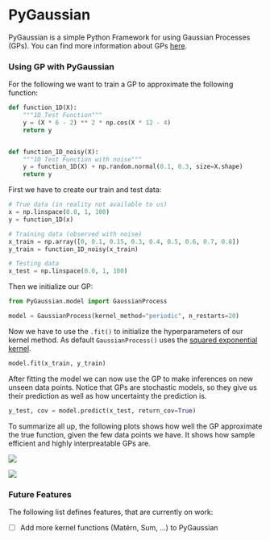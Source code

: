 # PyGaussian
PyGaussian is a simple Python Framework for using Gaussian Processes (GPs). You can find more information about
GPs [here](https://en.wikipedia.org/wiki/Gaussian_process).

### Using GP with PyGaussian
For the following we want to train a GP to approximate the following function:
```python
def function_1D(X):
    """1D Test Function"""
    y = (X * 6 - 2) ** 2 * np.cos(X * 12 - 4)
    return y


def function_1D_noisy(X):
    """1D Test Function with noise"""
    y = function_1D(X) + np.random.normal(0.1, 0.3, size=X.shape)
    return y
```

First we have to create our train and test data:
```python
# True data (in reality not available to us)
x = np.linspace(0.0, 1, 100)
y = function_1D(x)

# Training data (observed with noise)
x_train = np.array([0, 0.1, 0.15, 0.3, 0.4, 0.5, 0.6, 0.7, 0.8])
y_train = function_1D_noisy(x_train)

# Testing data
x_test = np.linspace(0.0, 1, 100)
```

Then we initialize our GP:
```python
from PyGaussian.model import GaussianProcess

model = GaussianProcess(kernel_method="periodic", n_restarts=20)
```

Now we have to use the `.fit()` to initialize the hyperparameters of our kernel method.
As default `GaussianProcess()` uses the [squared exponential kernel](https://wikimedia.org/api/rest_v1/media/math/render/svg/445ebf9ae2934e17d2dc4d9430f3e492391fd400).
```python
model.fit(x_train, y_train)
```

After fitting the model we can now use the GP to make inferences on new unseen data points. Notice that
GPs are stochastic models, so they give us their prediction as well as how uncertainty the prediction is.
```python
y_test, cov = model.predict(x_test, return_cov=True)
```

To summarize all up, the following plots shows how well the GP approximate the true function, given the few data points
we have. It shows how sample efficient and highly interpreatable GPs are.

![](gaussian_uncertainty.png)

![](gaussian_functions.png)


### Future Features
The following list defines features, that are currently on work:

* [ ] Add more kernel functions (Matérn, Sum, ...) to PyGaussian